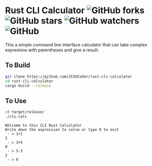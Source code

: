 # Rust CLI Calculator ![GitHub forks](https://img.shields.io/github/forks/JCSUCoder/rust-cli-calculator?style=social) ![GitHub stars](https://img.shields.io/github/stars/JCSUCoder/rust-cli-calculator?style=social) ![GitHub watchers](https://img.shields.io/github/watchers/JCSUCoder/rust-cli-calculator?style=social) ![GitHub](https://img.shields.io/github/license/JCSUCoder/rust-cli-calculator)
This a simple command line interface calculator that can take complex expresions with parentheses and give a result.

## To Build

```bash
git clone https://github.com/JCSUCoder/rust-cli-calculator
cd rust-cli-calculator
cargo build --release
```

## To Use

```bash
cd target/release/
./cli-calc 
```

```
Welcome to this CLI Rust Calculator
Write down the expression to solve or type 0 to exit
 - > 1+1
2
 - > 3+5
8
 - > 5-3
2
 - > 0
```

